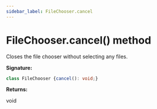 ```yaml
---
sidebar_label: FileChooser.cancel
---
```

# FileChooser.cancel() method

Closes the file chooser without selecting any files.

**Signature:**

```typescript
class FileChooser {cancel(): void;}
```
**Returns:**

void

